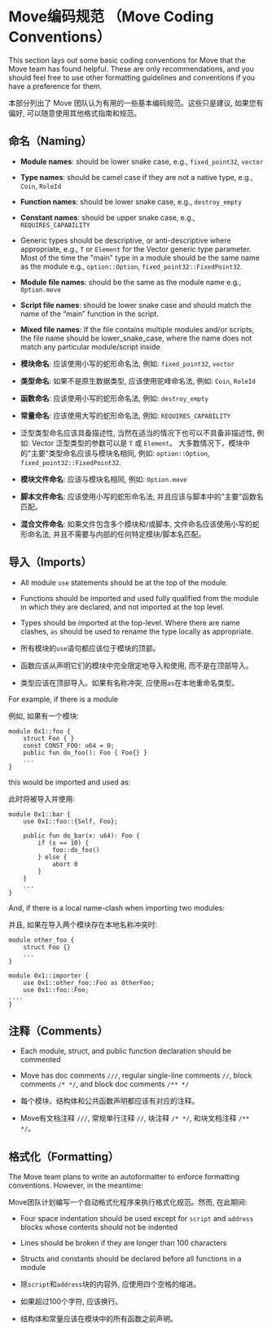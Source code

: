 # Move编码规范 （Move Coding Conventions）

This section lays out some basic coding conventions for Move that the Move team has found helpful. These are only recommendations, and you should feel free to use other formatting guidelines and conventions if you have a preference for them.

本部分列出了 Move 团队认为有用的一些基本编码规范。这些只是建议, 如果您有偏好, 可以随意使用其他格式指南和规范。

## 命名（Naming）

- **Module names**: should be lower snake case, e.g., `fixed_point32`, `vector`
- **Type names**: should be camel case if they are not a native type, e.g., `Coin`, `RoleId`
- **Function names**: should be lower snake case, e.g., `destroy_empty`
- **Constant names**: should be upper snake case, e.g., `REQUIRES_CAPABILITY`
- Generic types should be descriptive, or anti-descriptive where appropriate, e.g., `T` or `Element` for the Vector generic type parameter. Most of the time the "main" type in a module should be the same name as the module e.g., `option::Option`, `fixed_point32::FixedPoint32`.
- **Module file names**: should be the same as the module name e.g., `Option.move`
- **Script file names**: should be lower snake case and should match the name of the “main” function in the script.
- **Mixed file names**: If the file contains multiple modules and/or scripts, the file name should be lower_snake_case, where the name does not match any particular module/script inside

- **模块命名**: 应该使用小写的蛇形命名法, 例如: `fixed_point32`, `vector`
- **类型命名**: 如果不是原生数据类型, 应该使用驼峰命名法, 例如: `Coin`, `RoleId`
- **函数命名**: 应该使用小写的蛇形命名法, 例如: `destroy_empty`
- **常量命名**: 应该使用大写的蛇形命名法, 例如: `REQUIRES_CAPABILITY`
- 泛型类型命名应该具备描述性, 当然在适当的情况下也可以不具备非描述性, 例如: Vector 泛型类型的参数可以是 `T` 或 `Element`。 大多数情况下，模块中的"主要"类型命名应该与模块名相同, 例如: `option::Option`, `fixed_point32::FixedPoint32`.
- **模块文件命名**: 应该与模块名相同, 例如: `Option.move`
- **脚本文件命名**: 应该使用小写的蛇形命名法, 并且应该与脚本中的"主要"函数名匹配。
- **混合文件命名**: 如果文件包含多个模块和/或脚本, 文件命名应该使用小写的蛇形命名法, 并且不需要与内部的任何特定模块/脚本名匹配。

## 导入（Imports）

- All module `use` statements should be at the top of the module.
- Functions should be imported and used fully qualified from the module in which they are declared, and not imported at the top level.
- Types should be imported at the top-level. Where there are name clashes, `as` should be used to rename the type locally as appropriate.

- 所有模块的`use`语句都应该位于模块的顶部。
- 函数应该从声明它们的模块中完全限定地导入和使用, 而不是在顶部导入。
- 类型应该在顶部导入。如果有名称冲突, 应使用`as`在本地重命名类型。

For example, if there is a module

例如, 如果有一个模块:

```move=
module 0x1::foo {
    struct Foo { }
    const CONST_FOO: u64 = 0;
    public fun do_foo(): Foo { Foo{} }
    ...
}
```
this would be imported and used as:

此时将被导入并使用:

```move=
module 0x1::bar {
    use 0x1::foo::{Self, Foo};

    public fun do_bar(x: u64): Foo {
        if (x == 10) {
            foo::do_foo()
        } else {
            abort 0
        }
    }
    ...
}
```
And, if there is a local name-clash when importing two modules:

并且, 如果在导入两个模块存在本地名称冲突时:

```move=
module other_foo {
    struct Foo {}
    ...
}

module 0x1::importer {
    use 0x1::other_foo::Foo as OtherFoo;
    use 0x1::foo::Foo;
....
}
```

## 注释（Comments）

- Each module, struct, and public function declaration should be commented
- Move has doc comments `///`, regular single-line comments `//`, block comments `/* */`, and block doc comments `/** */`

- 每个模块、结构体和公共函数声明都应该有对应的注释。
- Move有文档注释 `///`, 常规单行注释 `//`, 块注释 `/* */`, 和块文档注释 `/** */`。

## 格式化（Formatting）

The Move team plans to write an autoformatter to enforce formatting conventions. However, in the meantime:

Move团队计划编写一个自动格式化程序来执行格式化规范。然而, 在此期间:

- Four space indentation should be used except for `script` and `address` blocks whose contents should not be indented
- Lines should be broken if they are longer than 100 characters
- Structs and constants should be declared before all functions in a module

- 除`script`和`address`块的内容外, 应使用四个空格的缩进。
- 如果超过100个字符, 应该换行。
- 结构体和常量应该在模块中的所有函数之前声明。
